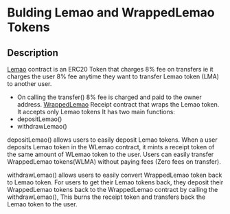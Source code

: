 # Bulding Lemao and WrappedLemao Tokens

## Description

[Lemao]() contract is an ERC20 Token that charges 8% fee on transfers ie it charges the user 8% fee anytime they want to transfer Lemao token (LMA) to another user.

- On calling the transfer() 8% fee is charged and paid to the owner address.
  [WrappedLemao]() Receipt contract that wraps the Lemao token. It accepts only Lemao tokens
  It has two main functions:
- depositLemao()
- withdrawLemao()

depositLemao() allows users to easily deposit Lemao tokens.
When a user deposits Lemao token in the WLemao contract, it mints a receipt token of the same amount of WLemao token to the user.
Users can easily transfer WrappedLemao tokens(WLMA) without paying fees (Zero fees on transfer).

withdrawLemao() allows users to easily convert WrappedLemao token back to Lemao token.
For users to get their Lemao tokens back, they deposit their WrappedLemao tokens back to the WrappedLemao contract by calling the withdrawLemao(), This burns the receipt token and transfers back the Lemao token to the user.
